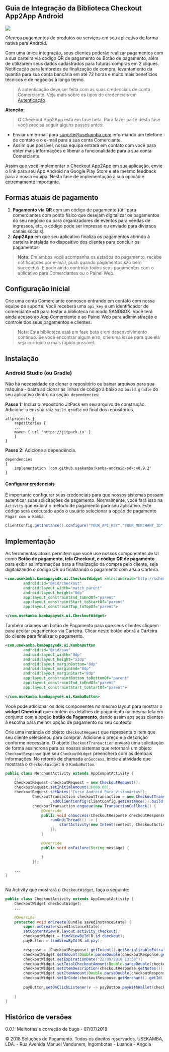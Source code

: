 ## Guia de Integração da Biblioteca Checkout App2App Android

[![](https://jitpack.io/v/usekamba/kamba-android-sdk.svg)](https://jitpack.io/#usekamba/kamba-android-sdk)

Ofereça pagamentos de produtos ou serviços em seu aplicativo de forma nativa para Android.

Com uma única integração, seus clientes poderão realizar pagamentos com a sua carteira via código QR de pagamento ou Botão de pagamento, além de utilizarem seus dados cadastrados para futuras compras em 2 cliques. Notificação para lembretes de finalização de compra, levantamento da quantia para sua conta bancária em até 72 horas e muito mais benefícios técnicos e de negócios à longo termo.

> A autenticação deve ser feita com as suas credenciais de conta Comerciante. Veja mais sobre os tipos de credenciais em [Autenticação](https://docs.usekamba.com/#autenticacao).

**Atenção:**
> O Checkout App2App está em fase beta. Para fazer parte desta fase você precisa seguir alguns passos antes:

- Enviar um e-mail para suporte@usekamba.com informando um telefone de contato e o e-mail para a sua conta Comerciante.
- Assim que possível, nossa equipa entrará em contato com você para obter mais informações e liberar a funcionalidade para a sua conta Comerciante.

Assim que você implementar o Checkout App2App em sua aplicação, envie o link para seu App Android na Google Play Store e até mesmo feedback para a nossa equipa. Nesta fase de implementação a sua opinião é extremamente importante.

## Formas atuais de pagamento
1. **Pagamento via QR** com um código de pagamento (útil para comerciantes com ponto físico que desejam digitalizar os pagamentos do seu negócio ou para organizadores de eventos para vendas de ingressos, etc, o código pode ser impresso ou enviado para diversos canais sóciais). 
2. **App2App** em que seu aplicativo finaliza os pagamentos abrindo à carteira instalada no dispositivo dos clientes para concluir os pagamentos. 

> **Nota:** Em ambos você acompanha os estados do pagamento, recebe notificações por e-mail, push quando pagamentos são bem sucedidos. E pode ainda controlar todos seus pagamentos com o aplicativo para Comerciantes ou o Painel Web.

## Configuração inicial
Crie uma conta Comerciante connosco entrando em contato com nossa equipe de suporte. Você receberá uma `api_key` e um identificador de comerciante `mID`  para testar a biblioteca no modo SANDBOX. Você terá ainda acesso ao App Comerciante e ao Painel Web para adiministração e controle dos seus pagamentos e clientes.

> Nota: Esta biblioteca está em fase beta e em desenvolvimento contínuo. Se você encontrar algum erro, crie uma issue para que ela seja corrigida o mais rápido possível.

## Instalação

### Android Studio (ou Gradle)

Não há necessidade de clonar o repositório ou baixar arquivos para sua máquina - basta adicionar as linhas de código à baixo ao `build.gradle` do seu aplicativo dentro da seção` dependencies`:

**Passo 1:** Inclua o repositório JitPack em seu arquivo de construção. Adicione-o em sua raiz `build.gradle` no final dos repositórios.
```
allprojects {
    repositories {
	...
	maven { url 'https://jitpack.io' }
    }
}
```

**Passo 2:** Adicione a dependência.

```
dependencies
{
	implementation 'com.github.usekamba:kamba-android-sdk:v0.9.2'
}
```

#### Configurar credenciais
É importante configurar suas credenciais para que nossos sistemas possam autenticar suas solicitações de pagamento.
Normalmente, você fará isso na `Activity` que exibirá o método de pagamento para seu aplicativo. Este código será executado após o usuário selecionar a opção de pagamento `Pagar com o Kamba`.

```java
ClientConfig.getInstance().configure("YOUR_API_KEY","YOUR_MERCHANT_ID",ClientConfig.Environment.SANDBOX);
```

## Implementação
As ferramentas atuais permitem que você use nossos componentes de UI como **Botão de pagamento, tela Checkout, e código QR de pagamento** para exibir as informações para a finalização da compra pelo cliente, seja digitalizando o código QR ou finalizando o pagamento com a sua Carteira. 

```xml
<com.usekamba.kambapaysdk.ui.CheckoutWidget xmlns:android="http://schemas.android.com/apk/res/android"
        android:id="@+id/checkout"
        android:layout_width="match_parent"
        android:layout_height="0dp"
        app:layout_constraintEnd_toEndOf="parent"
        app:layout_constraintStart_toStartOf="parent"
        app:layout_constraintTop_toTopOf="parent">

</com.usekamba.kambapaysdk.ui.CheckoutWidget>

```

Também criamos um botão de Pagamento para que seus clientes cliquem para aceitar pagamentos via Carteira. Clicar neste botão abrirá a Carteira do cliente para finalizar o pagamento.

```xml
<com.usekamba.kambapaysdk.ui.KambaButton
        android:id="@+id/pay"
        android:layout_width="0dp"
        android:layout_height="52dp"
        android:layout_marginBottom="8dp"
        android:layout_marginEnd="8dp"
        android:layout_marginStart="8dp"
        app:layout_constraintBottom_toBottomOf="parent"
        app:layout_constraintEnd_toEndOf="parent"
        app:layout_constraintStart_toStartOf="parent">

</com.usekamba.kambapaysdk.ui.KambaButton>
```
Você pode adicionar os dois componentes no mesmo layout para mostrar o **widget Checkout** que contém os detalhes de pagamento na mesma tela em conjunto com a opção **botão de Pagamento**, dando assim aos seus clientes à escolha para melhor opção de pagamento no seu contexto.

Crie uma instância do objeto `CheckoutRequest` que representa o item que seu cliente selecionou para comprar. Adicione o preço e a descrição conforme necessário. O objeto `CheckoutTransaction` enviará uma solicitação de forma assíncrona para os nossos sistemas que retornará um objeto `CheckoutResponse` que seu `CheckoutWidget` preencherá com as demoais informações. No retorno de chamada `onSuccess`, inicie a atividade que mostrará o `CheckoutWidget` e o `KambaButton`.
```java
public class MerchantActivity extends AppCompatActivity {
    ...
    CheckoutRequest checkoutRequest = new CheckoutRequest();
    checkoutRequest.setInitialAmount(36000.00);
    checkoutRequest.setNotes("Curso Android Para Visionários");
            CheckoutTransaction checkoutTransaction = new CheckoutTransactionBuilder().addCheckoutRequest(checkoutRequest)
                    .addClientConfig(ClientConfig.getInstance()).build();
            checkoutTransaction.enqueue(new TransactionCallback() {
                @Override
                public void onSuccess(CheckoutResponse checkoutResponse) {
                    runOnUiThread(() -> {
                        startActivity(new Intent(context, CheckoutActivity.class).putExtra("checkout", checkoutResponse));
                    });
                }

                @Override
                public void onFailure(String message) {

                }
            });

    ...
}
            
```

Na Activity que mostrará o `CheckoutWidget`, faça o seguinte:

```java 
public class CheckoutActivity extends AppCompatActivity {
    CheckoutWidget checkoutWidget;
    ...

    @Override
    protected void onCreate(Bundle savedInstanceState) {
        super.onCreate(savedInstanceState);
        setContentView(R.layout.activity_checkout);
        checkoutWidget = findViewById(R.id.checkout);
        payButton = findViewById(R.id.pay);

        response = (CheckoutResponse) getIntent().getSerializableExtra("checkout");
        checkoutWidget.setAmount(Double.parseDouble(checkoutResponse.getTotalAmount()));
        checkoutWidget.setExpirationDate("22/09/2018 13:58");
        checkoutWidget.setTotalCheckoutAmount(Double.parseDouble(checkoutResponse.getTotalAmount()));
        checkoutWidget.setItemDescription(checkoutResponse.getNotes());
        checkoutWidget.setItemAmount(Double.parseDouble(checkoutResponse.getTotalAmount()));
        checkoutWidget.setQrCode(checkoutResponse.getMerchant().getId());
    
        payButton.setOnClickListener(v -> payButton.payWithWallet(checkoutResponse, context));
    
    }
}
```

## Histórico de versões
0.0.1: Melhorias e correção de bugs - 07/07/2018


© 2018 Soluções de Pagamento. Todos os direitos reservados. USEKAMBA, LDA. - Rua Avenida Manuel Vandunem, Ingombotas - Luanda - Angola

